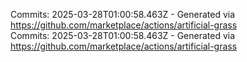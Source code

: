 Commits: 2025-03-28T01:00:58.463Z - Generated via https://github.com/marketplace/actions/artificial-grass
<br>
Commits: 2025-03-28T01:00:58.463Z - Generated via https://github.com/marketplace/actions/artificial-grass
<br>
